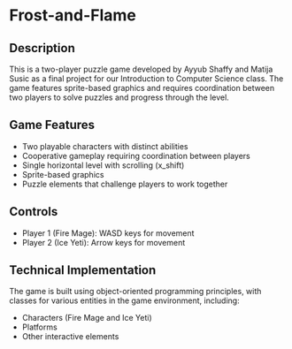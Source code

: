 # Frost-and-Flame

## Description
This is a two-player puzzle game developed by Ayyub Shaffy and Matija Susic as a final project for our Introduction to Computer Science class. The game features sprite-based graphics and requires coordination between two players to solve puzzles and progress through the level.

## Game Features

- Two playable characters with distinct abilities
- Cooperative gameplay requiring coordination between players
- Single horizontal level with scrolling (x_shift)
- Sprite-based graphics
- Puzzle elements that challenge players to work together

## Controls

- Player 1 (Fire Mage): WASD keys for movement
- Player 2 (Ice Yeti): Arrow keys for movement

## Technical Implementation
The game is built using object-oriented programming principles, with classes for various entities in the game environment, including:

- Characters (Fire Mage and Ice Yeti)
- Platforms
- Other interactive elements
